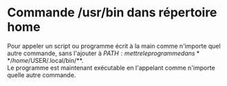 # Commande /usr/bin dans répertoire home

Pour appeler un script ou programme écrit à la main comme n'importe quel autre commande, sans l'ajouter à $PATH : mettre le programme dans **/home/$USER/.local/bin/**.  
Le programme est maintenant exécutable en l'appelant comme n'importe quelle autre commande.